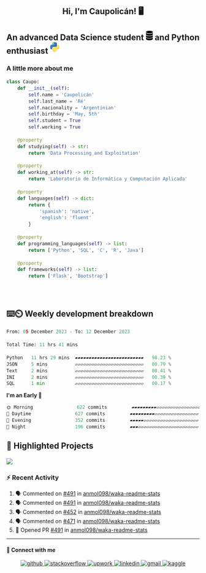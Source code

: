 ## <div align="center">Hi, I'm Caupolicán! 🖥️</div>  

## An advanced Data Science student <img src="https://github.com/caupolicanre/caupolicanre/blob/main/images/db-dark-logo.png" height=25px alt="db-logo" /> and Python enthusiast <img src="https://github.com/caupolicanre/caupolicanre/blob/main/images/python-logo.png" style="margin-bottom: 5px" height=25px alt="python-logo" />

### A little more about me

```python
class Caupo:
    def __init__(self):
        self.name = 'Caupolicán'
        self.last_name = 'Ré'
        self.nacionality = 'Argentinian'
        self.birthday = 'May, 5th'
        self.student = True
        self.working = True
    
    @property
    def studying(self) -> str:
        return 'Data Processing and Exploitation'

    @property
    def working_at(self) -> str:
        return 'Laboratorio de Informática y Computación Aplicada'

    @property
    def languages(self) -> dict:
        return {
            'spanish': 'native',
            'english': 'fluent'
        }

    @property
    def programming_languages(self) -> list:
        return ['Python', 'SQL', 'C', 'R', 'Java']
    
    @property
    def frameworks(self) -> list:
        return ['Flask', 'Bootstrap']
```

##

<!--
## My Skill Set  
<table><tr><td valign="top" width="33%">

**Frontend**  
<div align="center">  
<a href="https://getbootstrap.com/docs/3.4/javascript/" target="_blank"><img style="margin: 10px" src="https://profilinator.rishav.dev/skills-assets/bootstrap-plain.svg" alt="Bootstrap" height="50" /></a>  
<a href="https://www.w3schools.com/css/" target="_blank"><img style="margin: 10px" src="https://profilinator.rishav.dev/skills-assets/css3-original-wordmark.svg" alt="CSS3" height="50" /></a>  
<a href="https://en.wikipedia.org/wiki/HTML5" target="_blank"><img style="margin: 10px" src="https://profilinator.rishav.dev/skills-assets/html5-original-wordmark.svg" alt="HTML5" height="50" /></a>  
<a href="https://www.cprogramming.com/" target="_blank"><img style="margin: 10px" src="https://profilinator.rishav.dev/skills-assets/c-original.svg" alt="C" height="50" /></a>  
<a href="https://www.docker.com/" target="_blank"><img style="margin: 10px" src="https://profilinator.rishav.dev/skills-assets/docker-original-wordmark.svg" alt="Docker" height="50" /></a>  
<a href="https://www.postgresql.org/" target="_blank"><img style="margin: 10px" src="https://profilinator.rishav.dev/skills-assets/postgresql-original-wordmark.svg" alt="PostgreSQL" height="50" /></a>  
<a href="https://www.python.org/" target="_blank"><img style="margin: 10px" src="https://profilinator.rishav.dev/skills-assets/python-original.svg" alt="Python" height="50" /></a>  
<a href="https://github.com/" target="_blank"><img style="margin: 10px" src="https://profilinator.rishav.dev/skills-assets/git-scm-icon.svg" alt="Git" height="50" /></a>  
<a href="https://opencv.org/" target="_blank"><img style="margin: 10px" src="https://profilinator.rishav.dev/skills-assets/opencv-icon.svg" alt="OpenCV" height="50" /></a>  
<a href="https://www.adobe.com/in/products/photoshop.html" target="_blank"><img style="margin: 10px" src="https://profilinator.rishav.dev/skills-assets/photoshop-plain.svg" alt="Photoshop" height="50" /></a>  
<a href="https://www.adobe.com/in/products/premiere.html" target="_blank"><img style="margin: 10px" src="https://profilinator.rishav.dev/skills-assets/adobepremierepro.png" alt="Premiere Pro" height="50" /></a>  
<a href="https://www.apachefriends.org/" target="_blank"><img style="margin: 10px" src="https://profilinator.rishav.dev/skills-assets/xampp.png" alt="XAMPP" height="50" /></a>  
<a href="https://powerbi.microsoft.com/en-us/" target="_blank"><img style="margin: 10px" src="https://profilinator.rishav.dev/skills-assets/powerbi.png" alt="Power Bi" height="50" /></a>  
<a href="https://www.arduino.cc/" target="_blank"><img style="margin: 10px" src="https://profilinator.rishav.dev/skills-assets/arduino.png" alt="Arduino" height="50" /></a>  
<a href="https://wordpress.com/" target="_blank"><img style="margin: 10px" src="https://profilinator.rishav.dev/skills-assets/wordpress.png" alt="WordPress" height="50" /></a>  
<a href="https://www.adobe.com/products/photoshop-lightroom.html" target="_blank"><img style="margin: 10px" src="https://profilinator.rishav.dev/skills-assets/lightroom.png" alt="Lightroom" height="50" /></a>  
<a href="https://www.r-project.org/" target="_blank"><img style="margin: 10px" src="https://profilinator.rishav.dev/skills-assets/r.svg" alt="R" height="50" /></a>  
<a href="https://flask.palletsprojects.com/" target="_blank"><img style="margin: 10px" src="https://profilinator.rishav.dev/skills-assets/flask.png" alt="Flask" height="50" /></a>  
</div>

</td><td valign="top" width="33%">

**Backend**  
<div align="center">  
<a href="https://getbootstrap.com/docs/3.4/javascript/" target="_blank"><img style="margin: 10px" src="https://profilinator.rishav.dev/skills-assets/bootstrap-plain.svg" alt="Bootstrap" height="50" /></a>  
<a href="https://www.w3schools.com/css/" target="_blank"><img style="margin: 10px" src="https://profilinator.rishav.dev/skills-assets/css3-original-wordmark.svg" alt="CSS3" height="50" /></a>  
<a href="https://en.wikipedia.org/wiki/HTML5" target="_blank"><img style="margin: 10px" src="https://profilinator.rishav.dev/skills-assets/html5-original-wordmark.svg" alt="HTML5" height="50" /></a>  
<a href="https://www.cprogramming.com/" target="_blank"><img style="margin: 10px" src="https://profilinator.rishav.dev/skills-assets/c-original.svg" alt="C" height="50" /></a>  
<a href="https://www.docker.com/" target="_blank"><img style="margin: 10px" src="https://profilinator.rishav.dev/skills-assets/docker-original-wordmark.svg" alt="Docker" height="50" /></a>  
<a href="https://www.postgresql.org/" target="_blank"><img style="margin: 10px" src="https://profilinator.rishav.dev/skills-assets/postgresql-original-wordmark.svg" alt="PostgreSQL" height="50" /></a>  
<a href="https://www.python.org/" target="_blank"><img style="margin: 10px" src="https://profilinator.rishav.dev/skills-assets/python-original.svg" alt="Python" height="50" /></a>  
<a href="https://github.com/" target="_blank"><img style="margin: 10px" src="https://profilinator.rishav.dev/skills-assets/git-scm-icon.svg" alt="Git" height="50" /></a>  
<a href="https://opencv.org/" target="_blank"><img style="margin: 10px" src="https://profilinator.rishav.dev/skills-assets/opencv-icon.svg" alt="OpenCV" height="50" /></a>  
<a href="https://www.adobe.com/in/products/photoshop.html" target="_blank"><img style="margin: 10px" src="https://profilinator.rishav.dev/skills-assets/photoshop-plain.svg" alt="Photoshop" height="50" /></a>  
<a href="https://www.adobe.com/in/products/premiere.html" target="_blank"><img style="margin: 10px" src="https://profilinator.rishav.dev/skills-assets/adobepremierepro.png" alt="Premiere Pro" height="50" /></a>  
<a href="https://www.apachefriends.org/" target="_blank"><img style="margin: 10px" src="https://profilinator.rishav.dev/skills-assets/xampp.png" alt="XAMPP" height="50" /></a>  
<a href="https://powerbi.microsoft.com/en-us/" target="_blank"><img style="margin: 10px" src="https://profilinator.rishav.dev/skills-assets/powerbi.png" alt="Power Bi" height="50" /></a>  
<a href="https://www.arduino.cc/" target="_blank"><img style="margin: 10px" src="https://profilinator.rishav.dev/skills-assets/arduino.png" alt="Arduino" height="50" /></a>  
<a href="https://wordpress.com/" target="_blank"><img style="margin: 10px" src="https://profilinator.rishav.dev/skills-assets/wordpress.png" alt="WordPress" height="50" /></a>  
<a href="https://www.adobe.com/products/photoshop-lightroom.html" target="_blank"><img style="margin: 10px" src="https://profilinator.rishav.dev/skills-assets/lightroom.png" alt="Lightroom" height="50" /></a>  
<a href="https://www.r-project.org/" target="_blank"><img style="margin: 10px" src="https://profilinator.rishav.dev/skills-assets/r.svg" alt="R" height="50" /></a>  
<a href="https://flask.palletsprojects.com/" target="_blank"><img style="margin: 10px" src="https://profilinator.rishav.dev/skills-assets/flask.png" alt="Flask" height="50" /></a>  
</div>

</td><td valign="top" width="33%">

**DevOps**  
<div align="center">  
<a href="https://getbootstrap.com/docs/3.4/javascript/" target="_blank"><img style="margin: 10px" src="https://profilinator.rishav.dev/skills-assets/bootstrap-plain.svg" alt="Bootstrap" height="50" /></a>  
<a href="https://www.w3schools.com/css/" target="_blank"><img style="margin: 10px" src="https://profilinator.rishav.dev/skills-assets/css3-original-wordmark.svg" alt="CSS3" height="50" /></a>  
<a href="https://en.wikipedia.org/wiki/HTML5" target="_blank"><img style="margin: 10px" src="https://profilinator.rishav.dev/skills-assets/html5-original-wordmark.svg" alt="HTML5" height="50" /></a>  
<a href="https://www.cprogramming.com/" target="_blank"><img style="margin: 10px" src="https://profilinator.rishav.dev/skills-assets/c-original.svg" alt="C" height="50" /></a>  
<a href="https://www.docker.com/" target="_blank"><img style="margin: 10px" src="https://profilinator.rishav.dev/skills-assets/docker-original-wordmark.svg" alt="Docker" height="50" /></a>  
<a href="https://www.postgresql.org/" target="_blank"><img style="margin: 10px" src="https://profilinator.rishav.dev/skills-assets/postgresql-original-wordmark.svg" alt="PostgreSQL" height="50" /></a>  
<a href="https://www.python.org/" target="_blank"><img style="margin: 10px" src="https://profilinator.rishav.dev/skills-assets/python-original.svg" alt="Python" height="50" /></a>  
<a href="https://github.com/" target="_blank"><img style="margin: 10px" src="https://profilinator.rishav.dev/skills-assets/git-scm-icon.svg" alt="Git" height="50" /></a>  
<a href="https://opencv.org/" target="_blank"><img style="margin: 10px" src="https://profilinator.rishav.dev/skills-assets/opencv-icon.svg" alt="OpenCV" height="50" /></a>  
<a href="https://www.adobe.com/in/products/photoshop.html" target="_blank"><img style="margin: 10px" src="https://profilinator.rishav.dev/skills-assets/photoshop-plain.svg" alt="Photoshop" height="50" /></a>  
<a href="https://www.adobe.com/in/products/premiere.html" target="_blank"><img style="margin: 10px" src="https://profilinator.rishav.dev/skills-assets/adobepremierepro.png" alt="Premiere Pro" height="50" /></a>  
<a href="https://www.apachefriends.org/" target="_blank"><img style="margin: 10px" src="https://profilinator.rishav.dev/skills-assets/xampp.png" alt="XAMPP" height="50" /></a>  
<a href="https://powerbi.microsoft.com/en-us/" target="_blank"><img style="margin: 10px" src="https://profilinator.rishav.dev/skills-assets/powerbi.png" alt="Power Bi" height="50" /></a>  
<a href="https://www.arduino.cc/" target="_blank"><img style="margin: 10px" src="https://profilinator.rishav.dev/skills-assets/arduino.png" alt="Arduino" height="50" /></a>  
<a href="https://wordpress.com/" target="_blank"><img style="margin: 10px" src="https://profilinator.rishav.dev/skills-assets/wordpress.png" alt="WordPress" height="50" /></a>  
<a href="https://www.adobe.com/products/photoshop-lightroom.html" target="_blank"><img style="margin: 10px" src="https://profilinator.rishav.dev/skills-assets/lightroom.png" alt="Lightroom" height="50" /></a>  
<a href="https://www.r-project.org/" target="_blank"><img style="margin: 10px" src="https://profilinator.rishav.dev/skills-assets/r.svg" alt="R" height="50" /></a>  
<a href="https://flask.palletsprojects.com/" target="_blank"><img style="margin: 10px" src="https://profilinator.rishav.dev/skills-assets/flask.png" alt="Flask" height="50" /></a>  
</div>

</td></tr></table>  
-->

<br/>  

## ⌨️⏲️ Weekly development breakdown  
<!--START_SECTION:waka-->

```python
From: 05 December 2023 - To: 12 December 2023

Total Time: 11 hrs 41 mins

Python   11 hrs 29 mins  ▰▰▰▰▰▰▰▰▰▰▰▰▰▰▰▰▰▰▰▰▰▰▰▰▰   98.23 %
JSON     5 mins          ▱▱▱▱▱▱▱▱▱▱▱▱▱▱▱▱▱▱▱▱▱▱▱▱▱   00.79 %
Text     2 mins          ▱▱▱▱▱▱▱▱▱▱▱▱▱▱▱▱▱▱▱▱▱▱▱▱▱   00.41 %
INI      2 mins          ▱▱▱▱▱▱▱▱▱▱▱▱▱▱▱▱▱▱▱▱▱▱▱▱▱   00.39 %
SQL      1 min           ▱▱▱▱▱▱▱▱▱▱▱▱▱▱▱▱▱▱▱▱▱▱▱▱▱   00.17 %
```

<!--END_SECTION:waka-->


<!--START_SECTION:commits-->
**I'm an Early 🐤** 

```python
🌞 Morning                622 commits         ▰▰▰▰▰▰▰▰▰▱▱▱▱▱▱▱▱▱▱▱▱▱▱▱▱   34.61 % 
🌆 Daytime                627 commits         ▰▰▰▰▰▰▰▰▰▱▱▱▱▱▱▱▱▱▱▱▱▱▱▱▱   34.89 % 
🌃 Evening                352 commits         ▰▰▰▰▰▱▱▱▱▱▱▱▱▱▱▱▱▱▱▱▱▱▱▱▱   19.59 % 
🌙 Night                  196 commits         ▰▰▰▱▱▱▱▱▱▱▱▱▱▱▱▱▱▱▱▱▱▱▱▱▱   10.91 % 
```



<!--END_SECTION:commits-->
  
  
## 💼 Highlighted Projects  
<!--
Themes that I like:
  . dark
  . github_dark_dimmed
  . one_dark_pro
  . vue-dark
  . react
  
Border colors that I like:
  . 333333
-->
<a href="https://github.com/caupolicanre/datawarehouse-ElProfesional">
  <img src="https://github-readme-stats.vercel.app/api/pin/?username=caupolicanre&repo=datawarehouse-ElProfesional&theme=github_dark_dimmed" align="center" />
</a>
<!-- <a href="https://github.com/caupolicanre/datawarehouse-ElProfesional">
  <img src="https://github-readme-stats.vercel.app/api/pin/?username=caupolicanre&repo=datawarehouse-ElProfesional&theme=github_dark_dimmed" align="center" />
</a> -->

<!--## 📓 Highlighted Gists
<a href="https://gist.github.com/Yizack/bbfce31e0217a3689c8d961a356cb10d/">
  <img src="https://github-readme-stats.vercel.app/api/gist?id=bbfce31e0217a3689c8d961a356cb10d&theme=github_dark_dimmed" align="center" />
</a>
<a href="https://gist.github.com/Yizack/bbfce31e0217a3689c8d961a356cb10d/">
  <img src="https://github-readme-stats.vercel.app/api/gist?id=bbfce31e0217a3689c8d961a356cb10d&theme=github_dark_dimmed" align="center" />
</a> -->

<br/>  

### ⚡ Recent Activity
<!--START_SECTION:activity-->
1. 🗣 Commented on [#491](https://github.com/anmol098/waka-readme-stats/pull/491#issuecomment-1843828950) in [anmol098/waka-readme-stats](https://github.com/anmol098/waka-readme-stats)
2. 🗣 Commented on [#491](https://github.com/anmol098/waka-readme-stats/pull/491#issuecomment-1838854568) in [anmol098/waka-readme-stats](https://github.com/anmol098/waka-readme-stats)
3. 🗣 Commented on [#452](https://github.com/anmol098/waka-readme-stats/issues/452#issuecomment-1837761209) in [anmol098/waka-readme-stats](https://github.com/anmol098/waka-readme-stats)
4. 🗣 Commented on [#471](https://github.com/anmol098/waka-readme-stats/issues/471#issuecomment-1837752088) in [anmol098/waka-readme-stats](https://github.com/anmol098/waka-readme-stats)
5. 💪 Opened PR [#491](https://github.com/anmol098/waka-readme-stats/pull/491) in [anmol098/waka-readme-stats](https://github.com/anmol098/waka-readme-stats)
<!--END_SECTION:activity-->

---
#### 📩 Connect with me  
<div align="center">
  <a href="https://github.com/caupolicanre" target="_blank">
    <img src=https://img.shields.io/badge/github-%2324292e.svg?&style=Flat&logo=github&logoColor=white alt=github style="margin-bottom: 5px;" />
  </a>
  <a href="https://stackoverflow.com/users/16499493/caupolicán-ré" target="_blank">
    <img src=https://img.shields.io/badge/stackoverflow-%23F28032.svg?&style=Flat&logo=stackoverflow&logoColor=white alt=stackoverflow style="margin-bottom: 5px;" />
  </a>
  <a href="https://www.upwork.com/freelancers/~018320cc991945d377" target="_blank">
    <img src=https://img.shields.io/badge/UpWork-6FDA44?style=Flat&logo=Upwork&logoColor=white alt=upwork style="margin-bottom: 5px;" />
  </a>
  <a href="https://linkedin.com/in/lautaro-caupolican-re" target="_blank">
    <img src=https://img.shields.io/badge/linkedin-%231E77B5.svg?&style=Flat&logo=linkedin&logoColor=white alt=linkedin style="margin-bottom: 5px;" />
  </a>
  <a href="mailto:caupolicanre@gmail.com" target="_blank">
    <img src=https://img.shields.io/badge/Gmail-D14836?style=Flat&logo=gmail&logoColor=white alt=gmail style="margin-bottom: 5px;" />
  </a>
  <a href="https://www.kaggle.com/caupolicanre" target="_blank">
    <img src=https://img.shields.io/badge/kaggle-%2344BAE8.svg?&style=Flat&logo=kaggle&logoColor=white alt=kaggle style="margin-bottom: 5px;" />
  </a>  
</div>
